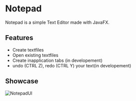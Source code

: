 # Notepad
Notepad is a simple Text Editor made with JavaFX.

## Features
* Create textfiles
* Open existing textfiles
* Create inapplication tabs (in developement)
* undo (CTRL Z), redo (CTRL Y) your text(in developement)


## Showcase
![NotepadUI](https://github.com/KirishanthRajaraj/Files.git/master/UI.png?raw=true)


